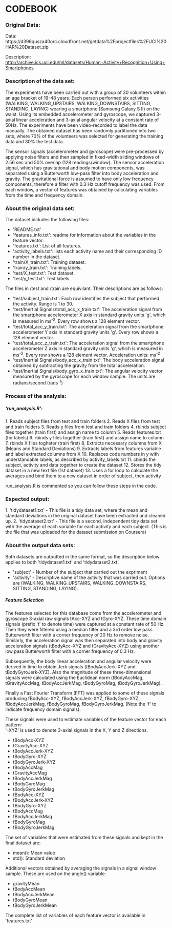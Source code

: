 CODEBOOK
==========================

<h3>Original Data:</h3>
Data:
https://d396qusza40orc.cloudfront.net/getdata%2Fprojectfiles%2FUCI%20HAR%20Dataset.zip

Description:
http://archive.ics.uci.edu/ml/datasets/Human+Activity+Recognition+Using+Smartphones

<h3>Description of the data set:</h3>
The experiments have been carried out with a group of 30 volunteers within an age bracket of 19-48 years. Each person performed six activities (WALKING, WALKING_UPSTAIRS, WALKING_DOWNSTAIRS, SITTING, STANDING, LAYING) wearing a smartphone (Samsung Galaxy S II) on the waist. Using its embedded accelerometer and gyroscope, we captured 3-axial linear acceleration and 3-axial angular velocity at a constant rate of 50Hz. The experiments have been video-recorded to label the data manually. The obtained dataset has been randomly partitioned into two sets, where 70% of the volunteers was selected for generating the training data and 30% the test data. 

The sensor signals (accelerometer and gyroscope) were pre-processed by applying noise filters and then sampled in fixed-width sliding windows of 2.56 sec and 50% overlap (128 readings/window). The sensor acceleration signal, which has gravitational and body motion components, was separated using a Butterworth low-pass filter into body acceleration and gravity. The gravitational force is assumed to have only low frequency components, therefore a filter with 0.3 Hz cutoff frequency was used. From each window, a vector of features was obtained by calculating variables from the time and frequency domain.

<h3>About the original data set:</h3>
The dataset includes the following files:

* 'README.txt'
* 'features_info.txt': readme for information about the variables in the feature vector.
* 'features.txt': List of all features.
* 'activity_labels.txt': lists each activity name and their corresponding ID number in the dataset.
* 'train/X_train.txt': Training dataset.
* 'train/y_train.txt': Training labels.
* 'test/X_test.txt': Test dataset.
* 'test/y_test.txt': Test labels.

The files in /test and /train are equivilant. Their descriptions are as follows: 

* 'test/subject_train.txt': Each row identifies the subject that performed the activity. Range is 1 to 30.
* 'test/Inertial Signals/total_acc_x_train.txt': The acceleration signal from the smartphone accelerometer X axis in standard gravity units 'g', which is measured in ms<sup>-2</sup>. Every row shows a 128 element vector. 
* 'test/total_acc_y_train.txt': The acceleration signal from the smartphone accelerometer Y axis in standard gravity units 'g'. Every row shows a 128 element vector. 
* 'test/total_acc_z_train.txt': The acceleration signal from the smartphone accelerometer Z axis in standard gravity units 'g', which is measured in ms<sup>-2</sup>. Every row shows a 128 element vector. Acceleration units: ms<sup>-2</sup>
* 'test/Inertial Signals/body_acc_x_train.txt': The body acceleration signal obtained by subtracting the gravity from the total acceleration. 
* 'test/Inertial Signals/body_gyro_x_train.txt': The angular velocity vector measured by the gyroscope for each window sample. The units are radians/second (rads<sup>-1</sup>)

<h3>Process of the analysis:</h3>
<h5>'run_analysis.R':</h5>
1. Reads subject files from test and train folders
2. Reads X files from test and train folders
3. Reads y files from test and train folders
4. rbinds subject files together (train first) and assign name to column
5. Reads features.txt (for labels)
6. rbinds y files together (train first) and assign name to column
7. rbinds X files togheter (train first)
8. Extracts necessary columns from X (Means and Standard Deviations)
9. Extracts labels from features variable and label extracted columns from X
10. Replaces code numbers in y with understandable labels, as described by activity_labels.txt
11. cbinds the subject, activity and data together to create the dataset
12. Stores the tidy dataset in a new text file (1st dataset)
13. Uses a for loop to calculate the averages and bind them to a new dataset in order of subject, then activity

run_analysis.R is commented so you can follow these steps in the code.

<h3>Expected output:</h3>
1. 'tidydataset1.txt' - This file is a tidy data set, where the mean and standard deviations in the original dataset have been extracted and cleaned up. 
2. 'tidydataset2.txt' - This file is a second, independent tidy data set with the average of each variable for each activity and each subject. (This is the file that was uploaded for the dataset submission on Coursera)

<h3>About the output data sets:</h3>
Both datasets are outputted in the same format, so the description below applies to both 'tidydataset1.txt' and 'tidydataset2.txt'.

* 'subject' - Number of the subject that carried out the expriment
* 'activity' - Descriptive name of the activity that was carried out. Options are (WALKING, WALKING_UPSTAIRS, WALKING_DOWNSTAIRS, SITTING, STANDING, LAYING).

<h5>Feature Selection</h5>
The features selected for this database come from the accelerometer and gyroscope 3-axial raw signals tAcc-XYZ and tGyro-XYZ. These time domain signals (prefix 't' to denote time) were captured at a constant rate of 50 Hz. Then they were filtered using a median filter and a 3rd order low pass Butterworth filter with a corner frequency of 20 Hz to remove noise. Similarly, the acceleration signal was then separated into body and gravity acceleration signals (tBodyAcc-XYZ and tGravityAcc-XYZ) using another low pass Butterworth filter with a corner frequency of 0.3 Hz. 

Subsequently, the body linear acceleration and angular velocity were derived in time to obtain Jerk signals (tBodyAccJerk-XYZ and tBodyGyroJerk-XYZ). Also the magnitude of these three-dimensional signals were calculated using the Euclidean norm (tBodyAccMag, tGravityAccMag, tBodyAccJerkMag, tBodyGyroMag, tBodyGyroJerkMag). 

Finally a Fast Fourier Transform (FFT) was applied to some of these signals producing fBodyAcc-XYZ, fBodyAccJerk-XYZ, fBodyGyro-XYZ, fBodyAccJerkMag, fBodyGyroMag, fBodyGyroJerkMag. (Note the 'f' to indicate frequency domain signals). 

These signals were used to estimate variables of the feature vector for each pattern:  
'-XYZ' is used to denote 3-axial signals in the X, Y and Z directions.

* tBodyAcc-XYZ
* tGravityAcc-XYZ
* tBodyAccJerk-XYZ
* tBodyGyro-XYZ
* tBodyGyroJerk-XYZ
* tBodyAccMag
* tGravityAccMag
* tBodyAccJerkMag
* tBodyGyroMag
* tBodyGyroJerkMag
* fBodyAcc-XYZ
* fBodyAccJerk-XYZ
* fBodyGyro-XYZ
* fBodyAccMag
* fBodyAccJerkMag
* fBodyGyroMag
* fBodyGyroJerkMag

The set of variables that were estimated from these signals and kept in the final dataset are: 

* mean(): Mean value
* std(): Standard deviation

Additional vectors obtained by averaging the signals in a signal window sample. These are used on the angle() variable:

* gravityMean
* tBodyAccMean
* tBodyAccJerkMean
* tBodyGyroMean
* tBodyGyroJerkMean

The complete list of variables of each feature vector is available in 'features.txt'
